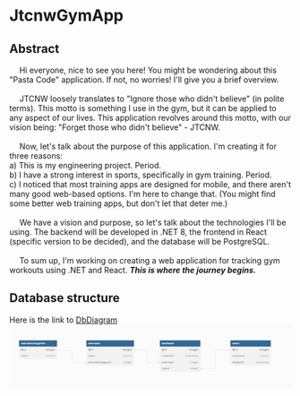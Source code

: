 # JtcnwGymApp

## Abstract
&emsp; Hi everyone, nice to see you here! You might be wondering about this "Pasta Code" application. If not, no worries! I'll give you a brief overview.
<br/><br/>
&emsp; JTCNW loosely translates to "Ignore those who didn't believe" (in polite terms). This motto is something I use in the gym, but it can be applied to any aspect of our lives. This application revolves around this motto, with our vision being: "Forget those who didn't believe" - JTCNW.
<br/><br/>
&emsp;
Now, let's talk about the purpose of this application. I'm creating it for three reasons:
<br/>a) This is my engineering project. Period.
<br/>b) I have a strong interest in sports, specifically in gym training. Period.
<br/>c) I noticed that most training apps are designed for mobile, and there aren't many good web-based options. I'm here to change that. (You might find some better web training apps, but don't let that deter me.)
<br/><br/>
&emsp;
We have a vision and purpose, so let's talk about the technologies I'll be using. The backend will be developed in .NET 8, the frontend in React (specific version to be decided), and the database will be PostgreSQL.
<br/><br/>
&emsp;
To sum up, I'm working on creating a web application for tracking gym workouts using .NET and React. ***This is where the journey begins.***

## Database structure
Here is the link to [DbDiagram](https://dbdiagram.io/d/66aa9c038b4bb5230ee42906)
<br/>
![Database structure image](assets/dbStructure.png)



